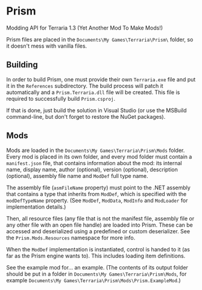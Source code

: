 # Prism
Modding API for Terraria 1.3 (Yet Another Mod To Make Mods!)

Prism files are placed in the ```Documents\My Games\Terraria\Prism\``` folder, so it doesn't mess with vanilla files.

## Building
In order to build Prism, one must provide their own `Terraria.exe` file and put it in the `References` subdirectory.
The build process will patch it automatically and a `Prism.Terraria.dll` file will be created.
This file is required to successfully build `Prism.csproj`.

If that is done, just build the solution in Visual Studio (or use the MSBuild command-line, but don't forget to restore the NuGet packages).

## Mods
Mods are loaded in the ```Documents\My Games\Terraria\Prism\Mods``` folder. Every mod is placed in its own folder, and every mod folder must contain a ```manifest.json``` file, that contains information about the mod: its internal name, display name, author (optional), version (optional), description (optional), assembly file name and ```ModDef``` full type name.

The assembly file (```asmFileName``` property) must point to the .NET assembly that contains a type that inherits from ```ModDef```, which is specified with the ```modDefTypeName``` property. (See ```ModDef```, ```ModData```, ```ModInfo``` and ```ModLoader``` for implementation details.)

Then, all resource files (any file that is not the manifest file, assembly file or any other file with an open file handle) are loaded into Prism. These can be accessed and deserialized using a predefined or custom deserializer. See the ```Prism.Mods.Resources``` namespace for more info.

When the ```ModDef``` implementation is instantiated, control is handed to it (as far as the Prism engine wants to). This includes loading item definitions.

See the example mod for... an example. (The contents of its output folder should be put in a folder in ```Documents\My Games\Terraria\Prism\Mods```, for example ```Documents\My Games\Terraria\Prism\Mods\Prism.ExampleMod```.)
